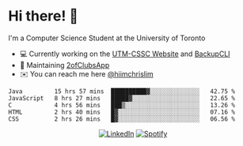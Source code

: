 # Hi there! 👋
I'm a Computer Science Student at the University of Toronto

- 💻 Currently working on the [UTM-CSSC Website](https://github.com/UTM-CSSC) and [BackupCLI](https://github.com/BackupHub/BackupCLI)
- 🔨 Maintaining [2ofClubsApp](https://github.com/2ofClubsApp)
- ✉️ You can reach me here [@hiimchrislim](mailto:hello@hiimchrislim.co)

<!--START_SECTION:waka-->
```text
Java         15 hrs 57 mins  ██████████▓░░░░░░░░░░░░░░   42.75 % 
JavaScript   8 hrs 27 mins   █████▓░░░░░░░░░░░░░░░░░░░   22.65 % 
C            4 hrs 56 mins   ███▒░░░░░░░░░░░░░░░░░░░░░   13.26 % 
HTML         2 hrs 40 mins   █▓░░░░░░░░░░░░░░░░░░░░░░░   07.16 % 
CSS          2 hrs 26 mins   █▓░░░░░░░░░░░░░░░░░░░░░░░   06.56 % 
```
<!--END_SECTION:waka-->

<div align="center">
<a href="https://www.linkedin.com/in/hiimchrislim" target="_blank"><img src="https://img.shields.io/badge/LinkedIn-%230077B5.svg?&style=flat-square&logo=linkedin&logoColor=white" alt="LinkedIn"></a>
<a href="https://open.spotify.com/user/clim1231" target="_blank"><img src="https://img.shields.io/badge/Spotify-%231ED760.svg?&style=flat-square&logo=spotify&logoColor=white" alt="Spotify"></a>

</div>
